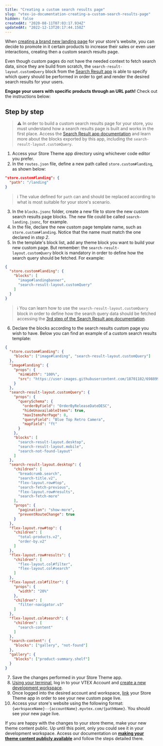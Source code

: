 ```yaml
---
title: "Creating a custom search results page"
slug: "vtex-io-documentation-creating-a-custom-search-results-page"
hidden: false
createdAt: "2020-08-11T07:03:17.934Z"
updatedAt: "2022-12-13T20:17:44.158Z"
---
```

When [creating a brand new landing page](https://developers.vtex.com/vtex-developer-docs/docs/vtex-io-documentation-creating-a-new-custom-page/) for your store's website, you can decide to promote in it certain products to increase their sales or even user interactions, creating then a custom search results page.

Even though custom pages do not have the needed context to fetch search data, since they are build from scratch, the `search-result-layout.customQuery` block from the [Search Result app](https://developers.vtex.com/vtex-developer-docs/docs/vtex-search-result/) is able to specify which query should be performed in order to get and render the desired search results for your users.

**Engage your users with specific products through an URL path!** Check out the instructions below:

## Step by step

>⚠️ In order to build a custom search results page for your store, you must understand how a search results page is built and works in the first place. Access the  <a href="https://developers.vtex.com/vtex-developer-docs/docs/vtex-search-result/">Search Result app documentation</a> and learn more about the blocks exported by this app, including the `search-result-layout.customQuery`.

1. Access your Store Theme app directory using whichever code editor you prefer.
2. In the `routes.json` file, define a new path called `store.custom#landing`, as shown below:

```json
"store.custom#landing": {
  "path": "/landing"
}
```

> ℹ️ The value defined for `path` can and should be replaced according to what is most suitable for your store's scenario.

3. In the `blocks.jsonc` folder, create a new file to store the new custom search results page blocks. The new file could be called `search-landing.jsonc`, for example.
4. In the file, declare the new custom page template name, such as `store.custom#landing`. Notice that the name must match the one declared in *step 2*.
5. In the template's block list, add any theme block you want to build your new custom page. But remember: the `search-result-layout.customQuery` block is mandatory in order to define how the search query should be fetched. For example:

```json
{
  "store.custom#landing": { 
    "blocks": [
      "image#landingbanner", 
      "search-result-layout.customQuery"
    ]
  }
}
```

> ℹ️ You can learn how to use the `search-result-layout.customQuery` block in order to define how the search query data should be fetched accessing the <a href="https://developers.vtex.com/vtex-developer-docs/docs/vtex-search-result/">3rd step of the Search Result app documentation</a>.

6. Declare the blocks according to the search results custom page you wish to have. Below you can find an example of a custom search results template:

```json
{
  "store.custom#landing": { 
    "blocks": ["image#landing", "search-result-layout.customQuery"]
  },
  "image#landing": { 
    "props": { 
      "minWidth": "100%",
      "src": "https://user-images.githubusercontent.com/18701182/69889938-64b16180-12d2-11ea-8d8a-e3089cbeaffd.png"
    }
  },
  "search-result-layout.customQuery": {
    "props": {
      "querySchema": {
        "orderByField": "OrderByReleaseDateDESC",
        "hideUnavailableItems": true,
        "maxItemsPerPage": 8,
        "queryField": "Blue Top Retro Camera",
        "mapField": "ft"
      }
    },
    "blocks": [
      "search-result-layout.desktop",
      "search-result-layout.mobile",
      "search-not-found-layout"
    ]
  },
  "search-result-layout.desktop": {
    "children": [
      "breadcrumb.search",
      "search-title.v2",
      "flex-layout.row#top",
      "search-fetch-previous",
      "flex-layout.row#results",
      "search-fetch-more"
    ],
    "props": {
      "pagination": "show-more",
      "preventRouteChange": true
    }
  },
  "flex-layout.row#top": { 
    "children": [
      "total-products.v2",
      "order-by.v2"
    ]
  },
  "flex-layout.row#results": { 
    "children": [ 
      "flex-layout.col#filter",
      "flex-layout.col#search"
    ]
  },
  "flex-layout.col#filter": { 
    "props": {
      "width": "20%"
    },
    "children": [
      "filter-navigator.v3"
    ]
  },
  "flex-layout.col#search": { 
    "children": [
      "search-content"
    ]
  },
  "search-content": { 
    "blocks": ["gallery", "not-found"]
  },
  "gallery": {
    "blocks": ["product-summary.shelf"]
  }
}
```

7. Save the changes performed in your Store Theme app.
8. [Using your terminal](https://developers.vtex.com/vtex-developer-docs/docs/vtex-io-documentation-vtex-io-cli-installation-and-command-reference/), log in to your VTEX Account and [create a new development workspace](https://developers.vtex.com/vtex-developer-docs/docs/vtex-io-documentation-creating-a-development-workspace/).
9. Once logged into the desired account and workspace, [link](https://developers.vtex.com/vtex-developer-docs/docs/vtex-io-documentation-linking-an-app/) your Store Theme app in order to see your new custom page live.
10. Access your store's website using the following format: `{workspaceName}--{accountName}.myvtex.com/{pathName}`. You should see your new page live.

If you are happy with the changes to your store theme, make your new theme content public. Up until this point, only you could see it in your development workspace. Access our documentation on [**making your theme content publicly available**](https://developers.vtex.com/vtex-developer-docs/docs/vtex-io-documentation-making-your-theme-content-public/) and follow the steps detailed there.
